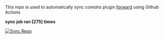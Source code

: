 This repo is used to automatically sync coredns plugin [forward](https://github.com/QZLin/forward) using Github Actions

**sync job ran [275] times**

[![Sync Repo](https://github.com/QZLin/coredns-extract/actions/workflows/sync.yaml/badge.svg)](https://github.com/QZLin/coredns-extract/actions/workflows/sync.yaml)
